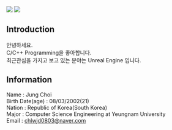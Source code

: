 <img src="https://capsule-render.vercel.app/api?type=egg&color=FFA500&height=150&section=header&text=CJ'GITHUB&fontSize=30" />
<img src="https://capsule-render.vercel.app/api?type=shark&color=6495ED&height=300&section=footer&text=HelloWorld!&fontSize=60" />

## Introduction<br/>
안녕하세요.<br/>
C/C++ Programming을 좋아합니다.<br/>
최근관심을 가지고 보고 있는 분야는 Unreal Engine 입니다.<br/>

## Information<br/>
Name : Jung Choi<br/>
Birth Date(age) : 08/03/2002(21)<br/>
Nation : Republic of Korea(South Korea)<br/>
Major : Computer Science Engineering at Yeungnam University<br/>
Email : chlwjd0803@naver.com
